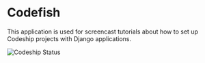 Codefish
======================

This application is used for screencast tutorials about how to set up Codeship projects with Django applications.

![Codeship Status](https://www.codeship.io/projects/0f946f30-33ff-0131-fdd9-02fa2fa93419/status)